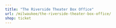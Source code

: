 ```yaml
---
title: "The Riverside Theater Box Office"
url: /milwaukee/the-riverside-theater-box-office/
shop: ticket
---
```


